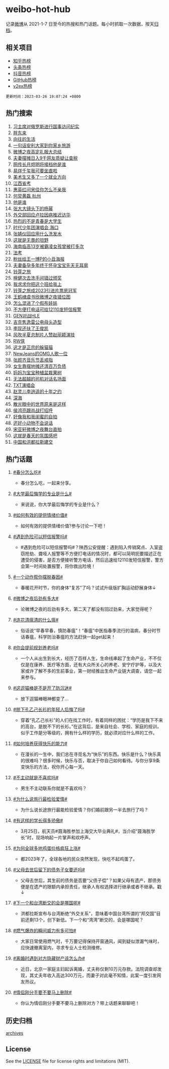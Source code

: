 # weibo-hot-hub

记录[微博](https://www.weibo.com)从 2021-1-7 日至今的热搜和热门话题。每小时抓取一次数据，按天[归档](archives)。

## 相关项目

- [知乎热榜](https://github.com/lonnyzhang423/zhihu-hot-hub)
- [头条热榜](https://github.com/lonnyzhang423/toutiao-hot-hub)
- [抖音热榜](https://github.com/lonnyzhang423/douyin-hot-hub)
- [GitHub热榜](https://github.com/lonnyzhang423/github-hot-hub)
- [v2ex热榜](https://github.com/lonnyzhang423/v2ex-hot-hub)


`更新时间：2023-03-26 19:07:24 +0800`

## 热门搜索

1. [习主席对俄罗斯进行国事访问纪实](https://m.weibo.cn/search?containerid=100103type%3D1%26t%3D10%26q%3D%23%E4%B9%A0%E4%B8%BB%E5%B8%AD%E5%AF%B9%E4%BF%84%E7%BD%97%E6%96%AF%E8%BF%9B%E8%A1%8C%E5%9B%BD%E4%BA%8B%E8%AE%BF%E9%97%AE%E7%BA%AA%E5%AE%9E%23&stream_entry_id=51&isnewpage=1&extparam=seat%3D1%26pos%3D0%26cate%3D10103%26c_type%3D51%26stream_entry_id%3D51%26filter_type%3Drealtimehot%26dgr%3D0%26display_time%3D1679828843%26pre_seqid%3D167982884309801979257&luicode=10000011&lfid=106003type%253D25%2526t%253D3%2526disable_hot%253D1%2526filter_type%253Drealtimehot)
1. [胖东来](https://m.weibo.cn/search?containerid=100103type%3D1%26t%3D10%26q%3D%23%E8%83%96%E4%B8%9C%E6%9D%A5%23&stream_entry_id=31&isnewpage=1&extparam=seat%3D1%26flag%3D2%26pos%3D0%26c_type%3D31%26filter_type%3Drealtimehot%26cate%3D5001%26dgr%3D0%26realpos%3D1%26stream_entry_id%3D31%26q%3D%2523%25E8%2583%2596%25E4%25B8%259C%25E6%259D%25A5%2523%26band_rank%3D1%26lcate%3D5001%26display_time%3D1679828843%26pre_seqid%3D167982884309801979257&luicode=10000011&lfid=106003type%253D25%2526t%253D3%2526disable_hot%253D1%2526filter_type%253Drealtimehot)
1. [向往的生活](https://m.weibo.cn/search?containerid=100103type%3D1%26t%3D10%26q%3D%E5%90%91%E5%BE%80%E7%9A%84%E7%94%9F%E6%B4%BB&stream_entry_id=31&isnewpage=1&extparam=seat%3D1%26flag%3D1%26pos%3D1%26c_type%3D31%26filter_type%3Drealtimehot%26cate%3D5001%26dgr%3D0%26realpos%3D2%26stream_entry_id%3D31%26q%3D%25E5%2590%2591%25E5%25BE%2580%25E7%259A%2584%25E7%2594%259F%25E6%25B4%25BB%26band_rank%3D2%26lcate%3D5001%26display_time%3D1679828843%26pre_seqid%3D167982884309801979257&luicode=10000011&lfid=106003type%253D25%2526t%253D3%2526disable_hot%253D1%2526filter_type%253Drealtimehot)
1. [一句话安利大家到你家乡旅游](https://m.weibo.cn/search?containerid=100103type%3D1%26t%3D10%26q%3D%23%E4%B8%80%E5%8F%A5%E8%AF%9D%E5%AE%89%E5%88%A9%E5%A4%A7%E5%AE%B6%E5%88%B0%E4%BD%A0%E5%AE%B6%E4%B9%A1%E6%97%85%E6%B8%B8%23&stream_entry_id=31&isnewpage=1&extparam=seat%3D1%26flag%3D0%26pos%3D2%26c_type%3D31%26filter_type%3Drealtimehot%26cate%3D5001%26dgr%3D0%26realpos%3D3%26stream_entry_id%3D31%26q%3D%2523%25E4%25B8%2580%25E5%258F%25A5%25E8%25AF%259D%25E5%25AE%2589%25E5%2588%25A9%25E5%25A4%25A7%25E5%25AE%25B6%25E5%2588%25B0%25E4%25BD%25A0%25E5%25AE%25B6%25E4%25B9%25A1%25E6%2597%2585%25E6%25B8%25B8%2523%26band_rank%3D3%26lcate%3D5001%26display_time%3D1679828843%26pre_seqid%3D167982884309801979257&luicode=10000011&lfid=106003type%253D25%2526t%253D3%2526disable_hot%253D1%2526filter_type%253Drealtimehot)
1. [微博之夜高定礼服大总结](https://m.weibo.cn/search?containerid=100103type%3D1%26t%3D10%26q%3D%23%E5%BE%AE%E5%8D%9A%E4%B9%8B%E5%A4%9C%E9%AB%98%E5%AE%9A%E7%A4%BC%E6%9C%8D%E5%A4%A7%E6%80%BB%E7%BB%93%23&stream_entry_id=31&isnewpage=1&extparam=seat%3D1%26flag%3D1%26pos%3D3%26c_type%3D31%26filter_type%3Drealtimehot%26cate%3D5001%26dgr%3D0%26realpos%3D4%26stream_entry_id%3D31%26q%3D%2523%25E5%25BE%25AE%25E5%258D%259A%25E4%25B9%258B%25E5%25A4%259C%25E9%25AB%2598%25E5%25AE%259A%25E7%25A4%25BC%25E6%259C%258D%25E5%25A4%25A7%25E6%2580%25BB%25E7%25BB%2593%2523%26band_rank%3D4%26lcate%3D5001%26display_time%3D1679828843%26pre_seqid%3D167982884309801979257&luicode=10000011&lfid=106003type%253D25%2526t%253D3%2526disable_hot%253D1%2526filter_type%253Drealtimehot)
1. [夫妻摆摊日入9千网友质疑让查税](https://m.weibo.cn/search?containerid=100103type%3D1%26t%3D10%26q%3D%23%E5%A4%AB%E5%A6%BB%E6%91%86%E6%91%8A%E6%97%A5%E5%85%A59%E5%8D%83%E7%BD%91%E5%8F%8B%E8%B4%A8%E7%96%91%E8%AE%A9%E6%9F%A5%E7%A8%8E%23&stream_entry_id=31&isnewpage=1&extparam=seat%3D1%26flag%3D1%26pos%3D4%26c_type%3D31%26filter_type%3Drealtimehot%26cate%3D5001%26dgr%3D0%26realpos%3D5%26stream_entry_id%3D31%26q%3D%2523%25E5%25A4%25AB%25E5%25A6%25BB%25E6%2591%2586%25E6%2591%258A%25E6%2597%25A5%25E5%2585%25A59%25E5%258D%2583%25E7%25BD%2591%25E5%258F%258B%25E8%25B4%25A8%25E7%2596%2591%25E8%25AE%25A9%25E6%259F%25A5%25E7%25A8%258E%2523%26band_rank%3D5%26lcate%3D5001%26display_time%3D1679828843%26pre_seqid%3D167982884309801979257&luicode=10000011&lfid=106003type%253D25%2526t%253D3%2526disable_hot%253D1%2526filter_type%253Drealtimehot)
1. [网传长月烬明将接档他是谁](https://m.weibo.cn/search?containerid=100103type%3D1%26t%3D10%26q%3D%23%E7%BD%91%E4%BC%A0%E9%95%BF%E6%9C%88%E7%83%AC%E6%98%8E%E5%B0%86%E6%8E%A5%E6%A1%A3%E4%BB%96%E6%98%AF%E8%B0%81%23&stream_entry_id=31&isnewpage=1&extparam=seat%3D1%26flag%3D1%26pos%3D5%26c_type%3D31%26filter_type%3Drealtimehot%26cate%3D5001%26dgr%3D0%26realpos%3D6%26stream_entry_id%3D31%26q%3D%2523%25E7%25BD%2591%25E4%25BC%25A0%25E9%2595%25BF%25E6%259C%2588%25E7%2583%25AC%25E6%2598%258E%25E5%25B0%2586%25E6%258E%25A5%25E6%25A1%25A3%25E4%25BB%2596%25E6%2598%25AF%25E8%25B0%2581%2523%26band_rank%3D6%26lcate%3D5001%26display_time%3D1679828843%26pre_seqid%3D167982884309801979257&luicode=10000011&lfid=106003type%253D25%2526t%253D3%2526disable_hot%253D1%2526filter_type%253Drealtimehot)
1. [易烊千玺我可要坐直啦](https://m.weibo.cn/search?containerid=100103type%3D1%26t%3D10%26q%3D%23%E6%98%93%E7%83%8A%E5%8D%83%E7%8E%BA%E6%88%91%E5%8F%AF%E8%A6%81%E5%9D%90%E7%9B%B4%E5%95%A6%23&stream_entry_id=31&isnewpage=1&extparam=seat%3D1%26flag%3D16%26pos%3D6%26c_type%3D31%26filter_type%3Drealtimehot%26cate%3D5001%26dgr%3D0%26realpos%3D7%26stream_entry_id%3D31%26q%3D%2523%25E6%2598%2593%25E7%2583%258A%25E5%258D%2583%25E7%258E%25BA%25E6%2588%2591%25E5%258F%25AF%25E8%25A6%2581%25E5%259D%2590%25E7%259B%25B4%25E5%2595%25A6%2523%26band_rank%3D7%26lcate%3D5001%26display_time%3D1679828843%26pre_seqid%3D167982884309801979257&luicode=10000011&lfid=106003type%253D25%2526t%253D3%2526disable_hot%253D1%2526filter_type%253Drealtimehot)
1. [美术生又多了一个就业方向](https://m.weibo.cn/search?containerid=100103type%3D1%26t%3D10%26q%3D%23%E7%BE%8E%E6%9C%AF%E7%94%9F%E5%8F%88%E5%A4%9A%E4%BA%86%E4%B8%80%E4%B8%AA%E5%B0%B1%E4%B8%9A%E6%96%B9%E5%90%91%23&stream_entry_id=31&isnewpage=1&extparam=seat%3D1%26flag%3D1%26pos%3D7%26c_type%3D31%26filter_type%3Drealtimehot%26cate%3D5001%26dgr%3D0%26realpos%3D8%26stream_entry_id%3D31%26q%3D%2523%25E7%25BE%258E%25E6%259C%25AF%25E7%2594%259F%25E5%258F%2588%25E5%25A4%259A%25E4%25BA%2586%25E4%25B8%2580%25E4%25B8%25AA%25E5%25B0%25B1%25E4%25B8%259A%25E6%2596%25B9%25E5%2590%2591%2523%26band_rank%3D8%26lcate%3D5001%26display_time%3D1679828843%26pre_seqid%3D167982884309801979257&luicode=10000011&lfid=106003type%253D25%2526t%253D3%2526disable_hot%253D1%2526filter_type%253Drealtimehot)
1. [江西省考](https://m.weibo.cn/search?containerid=100103type%3D1%26t%3D10%26q%3D%E6%B1%9F%E8%A5%BF%E7%9C%81%E8%80%83&stream_entry_id=31&isnewpage=1&extparam=seat%3D1%26flag%3D1%26pos%3D8%26c_type%3D31%26filter_type%3Drealtimehot%26cate%3D5001%26dgr%3D0%26realpos%3D9%26stream_entry_id%3D31%26q%3D%25E6%25B1%259F%25E8%25A5%25BF%25E7%259C%2581%25E8%2580%2583%26band_rank%3D9%26lcate%3D5001%26display_time%3D1679828843%26pre_seqid%3D167982884309801979257&luicode=10000011&lfid=106003type%253D25%2526t%253D3%2526disable_hot%253D1%2526filter_type%253Drealtimehot)
1. [惠英红问宋佳你怎么不亲我](https://m.weibo.cn/search?containerid=100103type%3D1%26t%3D10%26q%3D%23%E6%83%A0%E8%8B%B1%E7%BA%A2%E9%97%AE%E5%AE%8B%E4%BD%B3%E4%BD%A0%E6%80%8E%E4%B9%88%E4%B8%8D%E4%BA%B2%E6%88%91%23&stream_entry_id=31&isnewpage=1&extparam=seat%3D1%26flag%3D0%26pos%3D9%26c_type%3D31%26filter_type%3Drealtimehot%26cate%3D5001%26dgr%3D0%26realpos%3D10%26stream_entry_id%3D31%26q%3D%2523%25E6%2583%25A0%25E8%258B%25B1%25E7%25BA%25A2%25E9%2597%25AE%25E5%25AE%258B%25E4%25BD%25B3%25E4%25BD%25A0%25E6%2580%258E%25E4%25B9%2588%25E4%25B8%258D%25E4%25BA%25B2%25E6%2588%2591%2523%26band_rank%3D10%26lcate%3D5001%26display_time%3D1679828843%26pre_seqid%3D167982884309801979257&luicode=10000011&lfid=106003type%253D25%2526t%253D3%2526disable_hot%253D1%2526filter_type%253Drealtimehot)
1. [何炅黄磊 杭州](https://m.weibo.cn/search?containerid=100103type%3D1%26t%3D10%26q%3D%E4%BD%95%E7%82%85%E9%BB%84%E7%A3%8A+%E6%9D%AD%E5%B7%9E&stream_entry_id=31&isnewpage=1&extparam=seat%3D1%26flag%3D1%26pos%3D10%26c_type%3D31%26filter_type%3Drealtimehot%26cate%3D5001%26dgr%3D0%26realpos%3D11%26stream_entry_id%3D31%26q%3D%25E4%25BD%2595%25E7%2582%2585%25E9%25BB%2584%25E7%25A3%258A%2520%25E6%259D%25AD%25E5%25B7%259E%26band_rank%3D11%26lcate%3D5001%26display_time%3D1679828843%26pre_seqid%3D167982884309801979257&luicode=10000011&lfid=106003type%253D25%2526t%253D3%2526disable_hot%253D1%2526filter_type%253Drealtimehot)
1. [他是谁](https://m.weibo.cn/search?containerid=100103type%3D1%26t%3D10%26q%3D%E4%BB%96%E6%98%AF%E8%B0%81&stream_entry_id=31&isnewpage=1&extparam=seat%3D1%26flag%3D1%26pos%3D11%26c_type%3D31%26filter_type%3Drealtimehot%26cate%3D5001%26dgr%3D0%26realpos%3D12%26stream_entry_id%3D31%26q%3D%25E4%25BB%2596%25E6%2598%25AF%25E8%25B0%2581%26band_rank%3D12%26lcate%3D5001%26display_time%3D1679828843%26pre_seqid%3D167982884309801979257&luicode=10000011&lfid=106003type%253D25%2526t%253D3%2526disable_hot%253D1%2526filter_type%253Drealtimehot)
1. [张大大镜头下的杨幂](https://m.weibo.cn/search?containerid=100103type%3D1%26t%3D10%26q%3D%23%E5%BC%A0%E5%A4%A7%E5%A4%A7%E9%95%9C%E5%A4%B4%E4%B8%8B%E7%9A%84%E6%9D%A8%E5%B9%82%23&stream_entry_id=31&isnewpage=1&extparam=seat%3D1%26flag%3D2%26pos%3D12%26c_type%3D31%26filter_type%3Drealtimehot%26cate%3D5001%26dgr%3D0%26realpos%3D13%26stream_entry_id%3D31%26q%3D%2523%25E5%25BC%25A0%25E5%25A4%25A7%25E5%25A4%25A7%25E9%2595%259C%25E5%25A4%25B4%25E4%25B8%258B%25E7%259A%2584%25E6%259D%25A8%25E5%25B9%2582%2523%26band_rank%3D13%26lcate%3D5001%26display_time%3D1679828843%26pre_seqid%3D167982884309801979257&luicode=10000011&lfid=106003type%253D25%2526t%253D3%2526disable_hot%253D1%2526filter_type%253Drealtimehot)
1. [外交部回应卢拉因病推迟访华](https://m.weibo.cn/search?containerid=100103type%3D1%26t%3D10%26q%3D%23%E5%A4%96%E4%BA%A4%E9%83%A8%E5%9B%9E%E5%BA%94%E5%8D%A2%E6%8B%89%E5%9B%A0%E7%97%85%E6%8E%A8%E8%BF%9F%E8%AE%BF%E5%8D%8E%23&stream_entry_id=31&isnewpage=1&extparam=seat%3D1%26flag%3D1%26pos%3D13%26c_type%3D31%26filter_type%3Drealtimehot%26cate%3D5001%26dgr%3D0%26realpos%3D14%26stream_entry_id%3D31%26q%3D%2523%25E5%25A4%2596%25E4%25BA%25A4%25E9%2583%25A8%25E5%259B%259E%25E5%25BA%2594%25E5%258D%25A2%25E6%258B%2589%25E5%259B%25A0%25E7%2597%2585%25E6%258E%25A8%25E8%25BF%259F%25E8%25AE%25BF%25E5%258D%258E%2523%26band_rank%3D14%26lcate%3D5001%26display_time%3D1679828843%26pre_seqid%3D167982884309801979257&luicode=10000011&lfid=106003type%253D25%2526t%253D3%2526disable_hot%253D1%2526filter_type%253Drealtimehot)
1. [热烈的不是青春是大学生](https://m.weibo.cn/search?containerid=100103type%3D1%26t%3D10%26q%3D%23%E7%83%AD%E7%83%88%E7%9A%84%E4%B8%8D%E6%98%AF%E9%9D%92%E6%98%A5%E6%98%AF%E5%A4%A7%E5%AD%A6%E7%94%9F%23&stream_entry_id=31&isnewpage=1&extparam=seat%3D1%26flag%3D0%26pos%3D14%26c_type%3D31%26filter_type%3Drealtimehot%26cate%3D5001%26dgr%3D0%26realpos%3D15%26stream_entry_id%3D31%26q%3D%2523%25E7%2583%25AD%25E7%2583%2588%25E7%259A%2584%25E4%25B8%258D%25E6%2598%25AF%25E9%259D%2592%25E6%2598%25A5%25E6%2598%25AF%25E5%25A4%25A7%25E5%25AD%25A6%25E7%2594%259F%2523%26band_rank%3D15%26lcate%3D5001%26display_time%3D1679828843%26pre_seqid%3D167982884309801979257&luicode=10000011&lfid=106003type%253D25%2526t%253D3%2526disable_hot%253D1%2526filter_type%253Drealtimehot)
1. [时代少年团演唱会 海口](https://m.weibo.cn/search?containerid=100103type%3D1%26t%3D10%26q%3D%E6%97%B6%E4%BB%A3%E5%B0%91%E5%B9%B4%E5%9B%A2%E6%BC%94%E5%94%B1%E4%BC%9A+%E6%B5%B7%E5%8F%A3&stream_entry_id=31&isnewpage=1&extparam=seat%3D1%26flag%3D1%26pos%3D15%26c_type%3D31%26filter_type%3Drealtimehot%26cate%3D5001%26dgr%3D0%26realpos%3D16%26stream_entry_id%3D31%26q%3D%25E6%2597%25B6%25E4%25BB%25A3%25E5%25B0%2591%25E5%25B9%25B4%25E5%259B%25A2%25E6%25BC%2594%25E5%2594%25B1%25E4%25BC%259A%2520%25E6%25B5%25B7%25E5%258F%25A3%26band_rank%3D16%26lcate%3D5001%26display_time%3D1679828843%26pre_seqid%3D167982884309801979257&luicode=10000011&lfid=106003type%253D25%2526t%253D3%2526disable_hot%253D1%2526filter_type%253Drealtimehot)
1. [张婧仪回应用什么洗发水](https://m.weibo.cn/search?containerid=100103type%3D1%26t%3D10%26q%3D%23%E5%BC%A0%E5%A9%A7%E4%BB%AA%E5%9B%9E%E5%BA%94%E7%94%A8%E4%BB%80%E4%B9%88%E6%B4%97%E5%8F%91%E6%B0%B4%23&stream_entry_id=31&isnewpage=1&extparam=seat%3D1%26flag%3D1%26pos%3D16%26c_type%3D31%26filter_type%3Drealtimehot%26cate%3D5001%26dgr%3D0%26realpos%3D17%26stream_entry_id%3D31%26q%3D%2523%25E5%25BC%25A0%25E5%25A9%25A7%25E4%25BB%25AA%25E5%259B%259E%25E5%25BA%2594%25E7%2594%25A8%25E4%25BB%2580%25E4%25B9%2588%25E6%25B4%2597%25E5%258F%2591%25E6%25B0%25B4%2523%26band_rank%3D17%26lcate%3D5001%26display_time%3D1679828843%26pre_seqid%3D167982884309801979257&luicode=10000011&lfid=106003type%253D25%2526t%253D3%2526disable_hot%253D1%2526filter_type%253Drealtimehot)
1. [这就是无畏的坦野](https://m.weibo.cn/search?containerid=100103type%3D1%26t%3D10%26q%3D%23%E8%BF%99%E5%B0%B1%E6%98%AF%E6%97%A0%E7%95%8F%E7%9A%84%E5%9D%A6%E9%87%8E%23&stream_entry_id=31&isnewpage=1&extparam=seat%3D1%26flag%3D1%26pos%3D17%26c_type%3D31%26filter_type%3Drealtimehot%26cate%3D5001%26dgr%3D0%26realpos%3D18%26stream_entry_id%3D31%26q%3D%2523%25E8%25BF%2599%25E5%25B0%25B1%25E6%2598%25AF%25E6%2597%25A0%25E7%2595%258F%25E7%259A%2584%25E5%259D%25A6%25E9%2587%258E%2523%26band_rank%3D18%26lcate%3D5001%26display_time%3D1679828843%26pre_seqid%3D167982884309801979257&luicode=10000011&lfid=106003type%253D25%2526t%253D3%2526disable_hot%253D1%2526filter_type%253Drealtimehot)
1. [海南临高13岁被霸凌女孩曾被打多次](https://m.weibo.cn/search?containerid=100103type%3D1%26t%3D10%26q%3D%23%E6%B5%B7%E5%8D%97%E4%B8%B4%E9%AB%9813%E5%B2%81%E8%A2%AB%E9%9C%B8%E5%87%8C%E5%A5%B3%E5%AD%A9%E6%9B%BE%E8%A2%AB%E6%89%93%E5%A4%9A%E6%AC%A1%23&stream_entry_id=31&isnewpage=1&extparam=seat%3D1%26flag%3D0%26pos%3D18%26c_type%3D31%26filter_type%3Drealtimehot%26cate%3D5001%26dgr%3D0%26realpos%3D19%26stream_entry_id%3D31%26q%3D%2523%25E6%25B5%25B7%25E5%258D%2597%25E4%25B8%25B4%25E9%25AB%259813%25E5%25B2%2581%25E8%25A2%25AB%25E9%259C%25B8%25E5%2587%258C%25E5%25A5%25B3%25E5%25AD%25A9%25E6%259B%25BE%25E8%25A2%25AB%25E6%2589%2593%25E5%25A4%259A%25E6%25AC%25A1%2523%26band_rank%3D19%26lcate%3D5001%26display_time%3D1679828843%26pre_seqid%3D167982884309801979257&luicode=10000011&lfid=106003type%253D25%2526t%253D3%2526disable_hot%253D1%2526filter_type%253Drealtimehot)
1. [法考](https://m.weibo.cn/search?containerid=100103type%3D1%26t%3D10%26q%3D%23%E6%B3%95%E8%80%83%23&stream_entry_id=31&isnewpage=1&extparam=seat%3D1%26flag%3D0%26pos%3D19%26c_type%3D31%26filter_type%3Drealtimehot%26cate%3D5001%26dgr%3D0%26realpos%3D20%26stream_entry_id%3D31%26q%3D%2523%25E6%25B3%2595%25E8%2580%2583%2523%26band_rank%3D20%26lcate%3D5001%26display_time%3D1679828843%26pre_seqid%3D167982884309801979257&luicode=10000011&lfid=106003type%253D25%2526t%253D3%2526disable_hot%253D1%2526filter_type%253Drealtimehot)
1. [粉丝给王一博P的小丑海报](https://m.weibo.cn/search?containerid=100103type%3D1%26t%3D10%26q%3D%23%E7%B2%89%E4%B8%9D%E7%BB%99%E7%8E%8B%E4%B8%80%E5%8D%9AP%E7%9A%84%E5%B0%8F%E4%B8%91%E6%B5%B7%E6%8A%A5%23&stream_entry_id=31&isnewpage=1&extparam=seat%3D1%26flag%3D1%26pos%3D20%26c_type%3D31%26filter_type%3Drealtimehot%26cate%3D5001%26dgr%3D0%26realpos%3D21%26stream_entry_id%3D31%26q%3D%2523%25E7%25B2%2589%25E4%25B8%259D%25E7%25BB%2599%25E7%258E%258B%25E4%25B8%2580%25E5%258D%259AP%25E7%259A%2584%25E5%25B0%258F%25E4%25B8%2591%25E6%25B5%25B7%25E6%258A%25A5%2523%26band_rank%3D21%26lcate%3D5001%26display_time%3D1679828843%26pre_seqid%3D167982884309801979257&luicode=10000011&lfid=106003type%253D25%2526t%253D3%2526disable_hot%253D1%2526filter_type%253Drealtimehot)
1. [夫妻备孕多年终于怀孕宝宝先天无耳廓](https://m.weibo.cn/search?containerid=100103type%3D1%26t%3D10%26q%3D%23%E5%A4%AB%E5%A6%BB%E5%A4%87%E5%AD%95%E5%A4%9A%E5%B9%B4%E7%BB%88%E4%BA%8E%E6%80%80%E5%AD%95%E5%AE%9D%E5%AE%9D%E5%85%88%E5%A4%A9%E6%97%A0%E8%80%B3%E5%BB%93%23&stream_entry_id=31&isnewpage=1&extparam=seat%3D1%26flag%3D1%26pos%3D21%26c_type%3D31%26filter_type%3Drealtimehot%26cate%3D5001%26dgr%3D0%26realpos%3D22%26stream_entry_id%3D31%26q%3D%2523%25E5%25A4%25AB%25E5%25A6%25BB%25E5%25A4%2587%25E5%25AD%2595%25E5%25A4%259A%25E5%25B9%25B4%25E7%25BB%2588%25E4%25BA%258E%25E6%2580%2580%25E5%25AD%2595%25E5%25AE%259D%25E5%25AE%259D%25E5%2585%2588%25E5%25A4%25A9%25E6%2597%25A0%25E8%2580%25B3%25E5%25BB%2593%2523%26band_rank%3D22%26lcate%3D5001%26display_time%3D1679828843%26pre_seqid%3D167982884309801979257&luicode=10000011&lfid=106003type%253D25%2526t%253D3%2526disable_hot%253D1%2526filter_type%253Drealtimehot)
1. [铃芽之旅](https://m.weibo.cn/search?containerid=100103type%3D1%26t%3D10%26q%3D%23%E9%93%83%E8%8A%BD%E4%B9%8B%E6%97%85%23&stream_entry_id=31&isnewpage=1&extparam=seat%3D1%26flag%3D0%26pos%3D22%26c_type%3D31%26filter_type%3Drealtimehot%26cate%3D5001%26dgr%3D0%26realpos%3D23%26stream_entry_id%3D31%26q%3D%2523%25E9%2593%2583%25E8%258A%25BD%25E4%25B9%258B%25E6%2597%2585%2523%26band_rank%3D23%26lcate%3D5001%26display_time%3D1679828843%26pre_seqid%3D167982884309801979257&luicode=10000011&lfid=106003type%253D25%2526t%253D3%2526disable_hot%253D1%2526filter_type%253Drealtimehot)
1. [檀健次去洗手间错过颁奖](https://m.weibo.cn/search?containerid=100103type%3D1%26t%3D10%26q%3D%23%E6%AA%80%E5%81%A5%E6%AC%A1%E5%8E%BB%E6%B4%97%E6%89%8B%E9%97%B4%E9%94%99%E8%BF%87%E9%A2%81%E5%A5%96%23&stream_entry_id=31&isnewpage=1&extparam=seat%3D1%26flag%3D0%26pos%3D23%26c_type%3D31%26filter_type%3Drealtimehot%26cate%3D5001%26dgr%3D0%26realpos%3D24%26stream_entry_id%3D31%26q%3D%2523%25E6%25AA%2580%25E5%2581%25A5%25E6%25AC%25A1%25E5%258E%25BB%25E6%25B4%2597%25E6%2589%258B%25E9%2597%25B4%25E9%2594%2599%25E8%25BF%2587%25E9%25A2%2581%25E5%25A5%2596%2523%26band_rank%3D24%26lcate%3D5001%26display_time%3D1679828843%26pre_seqid%3D167982884309801979257&luicode=10000011&lfid=106003type%253D25%2526t%253D3%2526disable_hot%253D1%2526filter_type%253Drealtimehot)
1. [我求求你把这个班给我上](https://m.weibo.cn/search?containerid=100103type%3D1%26t%3D10%26q%3D%23%E6%88%91%E6%B1%82%E6%B1%82%E4%BD%A0%E6%8A%8A%E8%BF%99%E4%B8%AA%E7%8F%AD%E7%BB%99%E6%88%91%E4%B8%8A%23&stream_entry_id=31&isnewpage=1&extparam=seat%3D1%26flag%3D0%26pos%3D24%26c_type%3D31%26filter_type%3Drealtimehot%26cate%3D5001%26dgr%3D0%26realpos%3D25%26stream_entry_id%3D31%26q%3D%2523%25E6%2588%2591%25E6%25B1%2582%25E6%25B1%2582%25E4%25BD%25A0%25E6%258A%258A%25E8%25BF%2599%25E4%25B8%25AA%25E7%258F%25AD%25E7%25BB%2599%25E6%2588%2591%25E4%25B8%258A%2523%26band_rank%3D25%26lcate%3D5001%26display_time%3D1679828843%26pre_seqid%3D167982884309801979257&luicode=10000011&lfid=106003type%253D25%2526t%253D3%2526disable_hot%253D1%2526filter_type%253Drealtimehot)
1. [铃芽之旅成2023引进片票房冠军](https://m.weibo.cn/search?containerid=100103type%3D1%26t%3D10%26q%3D%23%E9%93%83%E8%8A%BD%E4%B9%8B%E6%97%85%E6%88%902023%E5%BC%95%E8%BF%9B%E7%89%87%E7%A5%A8%E6%88%BF%E5%86%A0%E5%86%9B%23&stream_entry_id=31&isnewpage=1&extparam=seat%3D1%26flag%3D1%26pos%3D25%26c_type%3D31%26filter_type%3Drealtimehot%26cate%3D5001%26dgr%3D0%26realpos%3D26%26stream_entry_id%3D31%26q%3D%2523%25E9%2593%2583%25E8%258A%25BD%25E4%25B9%258B%25E6%2597%2585%25E6%2588%25902023%25E5%25BC%2595%25E8%25BF%259B%25E7%2589%2587%25E7%25A5%25A8%25E6%2588%25BF%25E5%2586%25A0%25E5%2586%259B%2523%26band_rank%3D26%26lcate%3D5001%26display_time%3D1679828843%26pre_seqid%3D167982884309801979257&luicode=10000011&lfid=106003type%253D25%2526t%253D3%2526disable_hot%253D1%2526filter_type%253Drealtimehot)
1. [王鹤棣虞书欣微博之夜错位图](https://m.weibo.cn/search?containerid=100103type%3D1%26t%3D10%26q%3D%23%E7%8E%8B%E9%B9%A4%E6%A3%A3%E8%99%9E%E4%B9%A6%E6%AC%A3%E5%BE%AE%E5%8D%9A%E4%B9%8B%E5%A4%9C%E9%94%99%E4%BD%8D%E5%9B%BE%23&stream_entry_id=31&isnewpage=1&extparam=seat%3D1%26flag%3D0%26pos%3D26%26c_type%3D31%26filter_type%3Drealtimehot%26cate%3D5001%26dgr%3D0%26realpos%3D27%26stream_entry_id%3D31%26q%3D%2523%25E7%258E%258B%25E9%25B9%25A4%25E6%25A3%25A3%25E8%2599%259E%25E4%25B9%25A6%25E6%25AC%25A3%25E5%25BE%25AE%25E5%258D%259A%25E4%25B9%258B%25E5%25A4%259C%25E9%2594%2599%25E4%25BD%258D%25E5%259B%25BE%2523%26band_rank%3D27%26lcate%3D5001%26display_time%3D1679828843%26pre_seqid%3D167982884309801979257&luicode=10000011&lfid=106003type%253D25%2526t%253D3%2526disable_hot%253D1%2526filter_type%253Drealtimehot)
1. [怎么混进了个假布娃娃](https://m.weibo.cn/search?containerid=100103type%3D1%26t%3D10%26q%3D%23%E6%80%8E%E4%B9%88%E6%B7%B7%E8%BF%9B%E4%BA%86%E4%B8%AA%E5%81%87%E5%B8%83%E5%A8%83%E5%A8%83%23&stream_entry_id=31&isnewpage=1&extparam=seat%3D1%26flag%3D1%26pos%3D27%26c_type%3D31%26filter_type%3Drealtimehot%26cate%3D5001%26dgr%3D0%26realpos%3D28%26stream_entry_id%3D31%26q%3D%2523%25E6%2580%258E%25E4%25B9%2588%25E6%25B7%25B7%25E8%25BF%259B%25E4%25BA%2586%25E4%25B8%25AA%25E5%2581%2587%25E5%25B8%2583%25E5%25A8%2583%25E5%25A8%2583%2523%26band_rank%3D28%26lcate%3D5001%26display_time%3D1679828843%26pre_seqid%3D167982884309801979257&luicode=10000011&lfid=106003type%253D25%2526t%253D3%2526disable_hot%253D1%2526filter_type%253Drealtimehot)
1. [不方便打电话可给12110发短信报警](https://m.weibo.cn/search?containerid=100103type%3D1%26t%3D10%26q%3D%23%E4%B8%8D%E6%96%B9%E4%BE%BF%E6%89%93%E7%94%B5%E8%AF%9D%E5%8F%AF%E7%BB%9912110%E5%8F%91%E7%9F%AD%E4%BF%A1%E6%8A%A5%E8%AD%A6%23&stream_entry_id=31&isnewpage=1&extparam=seat%3D1%26flag%3D0%26pos%3D28%26c_type%3D31%26filter_type%3Drealtimehot%26cate%3D5001%26dgr%3D0%26realpos%3D29%26stream_entry_id%3D31%26q%3D%2523%25E4%25B8%258D%25E6%2596%25B9%25E4%25BE%25BF%25E6%2589%2593%25E7%2594%25B5%25E8%25AF%259D%25E5%258F%25AF%25E7%25BB%259912110%25E5%258F%2591%25E7%259F%25AD%25E4%25BF%25A1%25E6%258A%25A5%25E8%25AD%25A6%2523%26band_rank%3D29%26lcate%3D5001%26display_time%3D1679828843%26pre_seqid%3D167982884309801979257&luicode=10000011&lfid=106003type%253D25%2526t%253D3%2526disable_hot%253D1%2526filter_type%253Drealtimehot)
1. [GEN对战HLE](https://m.weibo.cn/search?containerid=100103type%3D1%26t%3D10%26q%3D%23GEN%E5%AF%B9%E6%88%98HLE%23&stream_entry_id=31&isnewpage=1&extparam=seat%3D1%26flag%3D1%26pos%3D29%26c_type%3D31%26filter_type%3Drealtimehot%26cate%3D5001%26dgr%3D0%26realpos%3D30%26stream_entry_id%3D31%26q%3D%2523GEN%25E5%25AF%25B9%25E6%2588%2598HLE%2523%26band_rank%3D30%26lcate%3D5001%26display_time%3D1679828843%26pre_seqid%3D167982884309801979257&luicode=10000011&lfid=106003type%253D25%2526t%253D3%2526disable_hot%253D1%2526filter_type%253Drealtimehot)
1. [吉克隽逸雷公电母头造型](https://m.weibo.cn/search?containerid=100103type%3D1%26t%3D10%26q%3D%23%E5%90%89%E5%85%8B%E9%9A%BD%E9%80%B8%E9%9B%B7%E5%85%AC%E7%94%B5%E6%AF%8D%E5%A4%B4%E9%80%A0%E5%9E%8B%23&stream_entry_id=31&isnewpage=1&extparam=seat%3D1%26flag%3D1%26pos%3D30%26c_type%3D31%26filter_type%3Drealtimehot%26cate%3D5001%26dgr%3D0%26realpos%3D31%26stream_entry_id%3D31%26q%3D%2523%25E5%2590%2589%25E5%2585%258B%25E9%259A%25BD%25E9%2580%25B8%25E9%259B%25B7%25E5%2585%25AC%25E7%2594%25B5%25E6%25AF%258D%25E5%25A4%25B4%25E9%2580%25A0%25E5%259E%258B%2523%26band_rank%3D31%26lcate%3D5001%26display_time%3D1679828843%26pre_seqid%3D167982884309801979257&luicode=10000011&lfid=106003type%253D25%2526t%253D3%2526disable_hot%253D1%2526filter_type%253Drealtimehot)
1. [李现还扶了王俊凯](https://m.weibo.cn/search?containerid=100103type%3D1%26t%3D10%26q%3D%23%E6%9D%8E%E7%8E%B0%E8%BF%98%E6%89%B6%E4%BA%86%E7%8E%8B%E4%BF%8A%E5%87%AF%23&stream_entry_id=31&isnewpage=1&extparam=seat%3D1%26flag%3D0%26pos%3D31%26c_type%3D31%26filter_type%3Drealtimehot%26cate%3D5001%26dgr%3D0%26realpos%3D32%26stream_entry_id%3D31%26q%3D%2523%25E6%259D%258E%25E7%258E%25B0%25E8%25BF%2598%25E6%2589%25B6%25E4%25BA%2586%25E7%258E%258B%25E4%25BF%258A%25E5%2587%25AF%2523%26band_rank%3D32%26lcate%3D5001%26display_time%3D1679828843%26pre_seqid%3D167982884309801979257&luicode=10000011&lfid=106003type%253D25%2526t%253D3%2526disable_hot%253D1%2526filter_type%253Drealtimehot)
1. [风吹半夏总制片人赞赵丽颖演技](https://m.weibo.cn/search?containerid=100103type%3D1%26t%3D10%26q%3D%23%E9%A3%8E%E5%90%B9%E5%8D%8A%E5%A4%8F%E6%80%BB%E5%88%B6%E7%89%87%E4%BA%BA%E8%B5%9E%E8%B5%B5%E4%B8%BD%E9%A2%96%E6%BC%94%E6%8A%80%23&stream_entry_id=31&isnewpage=1&extparam=seat%3D1%26flag%3D1%26pos%3D32%26c_type%3D31%26filter_type%3Drealtimehot%26cate%3D5001%26dgr%3D0%26realpos%3D33%26stream_entry_id%3D31%26q%3D%2523%25E9%25A3%258E%25E5%2590%25B9%25E5%258D%258A%25E5%25A4%258F%25E6%2580%25BB%25E5%2588%25B6%25E7%2589%2587%25E4%25BA%25BA%25E8%25B5%259E%25E8%25B5%25B5%25E4%25B8%25BD%25E9%25A2%2596%25E6%25BC%2594%25E6%258A%2580%2523%26band_rank%3D33%26lcate%3D5001%26display_time%3D1679828843%26pre_seqid%3D167982884309801979257&luicode=10000011&lfid=106003type%253D25%2526t%253D3%2526disable_hot%253D1%2526filter_type%253Drealtimehot)
1. [RW侠](https://m.weibo.cn/search?containerid=100103type%3D1%26t%3D10%26q%3DRW%E4%BE%A0&stream_entry_id=31&isnewpage=1&extparam=seat%3D1%26flag%3D1%26pos%3D33%26c_type%3D31%26filter_type%3Drealtimehot%26cate%3D5001%26dgr%3D0%26realpos%3D34%26stream_entry_id%3D31%26q%3DRW%25E4%25BE%25A0%26band_rank%3D34%26lcate%3D5001%26display_time%3D1679828843%26pre_seqid%3D167982884309801979257&luicode=10000011&lfid=106003type%253D25%2526t%253D3%2526disable_hot%253D1%2526filter_type%253Drealtimehot)
1. [这才是正宗的躲猫猫](https://m.weibo.cn/search?containerid=100103type%3D1%26t%3D10%26q%3D%23%E8%BF%99%E6%89%8D%E6%98%AF%E6%AD%A3%E5%AE%97%E7%9A%84%E8%BA%B2%E7%8C%AB%E7%8C%AB%23&stream_entry_id=31&isnewpage=1&extparam=seat%3D1%26flag%3D0%26pos%3D34%26c_type%3D31%26filter_type%3Drealtimehot%26cate%3D5001%26dgr%3D0%26realpos%3D35%26stream_entry_id%3D31%26q%3D%2523%25E8%25BF%2599%25E6%2589%258D%25E6%2598%25AF%25E6%25AD%25A3%25E5%25AE%2597%25E7%259A%2584%25E8%25BA%25B2%25E7%258C%25AB%25E7%258C%25AB%2523%26band_rank%3D35%26lcate%3D5001%26display_time%3D1679828843%26pre_seqid%3D167982884309801979257&luicode=10000011&lfid=106003type%253D25%2526t%253D3%2526disable_hot%253D1%2526filter_type%253Drealtimehot)
1. [NewJeans的OMG人歌一位](https://m.weibo.cn/search?containerid=100103type%3D1%26t%3D10%26q%3D%23NewJeans%E7%9A%84OMG%E4%BA%BA%E6%AD%8C%E4%B8%80%E4%BD%8D%23&stream_entry_id=31&isnewpage=1&extparam=seat%3D1%26flag%3D1%26pos%3D35%26c_type%3D31%26filter_type%3Drealtimehot%26cate%3D5001%26dgr%3D0%26realpos%3D36%26stream_entry_id%3D31%26q%3D%2523NewJeans%25E7%259A%2584OMG%25E4%25BA%25BA%25E6%25AD%258C%25E4%25B8%2580%25E4%25BD%258D%2523%26band_rank%3D36%26lcate%3D5001%26display_time%3D1679828843%26pre_seqid%3D167982884309801979257&luicode=10000011&lfid=106003type%253D25%2526t%253D3%2526disable_hot%253D1%2526filter_type%253Drealtimehot)
1. [张颜齐音乐节丢戒指](https://m.weibo.cn/search?containerid=100103type%3D1%26t%3D10%26q%3D%23%E5%BC%A0%E9%A2%9C%E9%BD%90%E9%9F%B3%E4%B9%90%E8%8A%82%E4%B8%A2%E6%88%92%E6%8C%87%23&stream_entry_id=31&isnewpage=1&extparam=seat%3D1%26flag%3D1%26pos%3D36%26c_type%3D31%26filter_type%3Drealtimehot%26cate%3D5001%26dgr%3D0%26realpos%3D37%26stream_entry_id%3D31%26q%3D%2523%25E5%25BC%25A0%25E9%25A2%259C%25E9%25BD%2590%25E9%259F%25B3%25E4%25B9%2590%25E8%258A%2582%25E4%25B8%25A2%25E6%2588%2592%25E6%258C%2587%2523%26band_rank%3D37%26lcate%3D5001%26display_time%3D1679828843%26pre_seqid%3D167982884309801979257&luicode=10000011&lfid=106003type%253D25%2526t%253D3%2526disable_hot%253D1%2526filter_type%253Drealtimehot)
1. [女生靠摆地摊还清百万负债](https://m.weibo.cn/search?containerid=100103type%3D1%26t%3D10%26q%3D%23%E5%A5%B3%E7%94%9F%E9%9D%A0%E6%91%86%E5%9C%B0%E6%91%8A%E8%BF%98%E6%B8%85%E7%99%BE%E4%B8%87%E8%B4%9F%E5%80%BA%23&stream_entry_id=31&isnewpage=1&extparam=seat%3D1%26flag%3D0%26pos%3D37%26c_type%3D31%26filter_type%3Drealtimehot%26cate%3D5001%26dgr%3D0%26realpos%3D38%26stream_entry_id%3D31%26q%3D%2523%25E5%25A5%25B3%25E7%2594%259F%25E9%259D%25A0%25E6%2591%2586%25E5%259C%25B0%25E6%2591%258A%25E8%25BF%2598%25E6%25B8%2585%25E7%2599%25BE%25E4%25B8%2587%25E8%25B4%259F%25E5%2580%25BA%2523%26band_rank%3D38%26lcate%3D5001%26display_time%3D1679828843%26pre_seqid%3D167982884309801979257&luicode=10000011&lfid=106003type%253D25%2526t%253D3%2526disable_hot%253D1%2526filter_type%253Drealtimehot)
1. [妈妈为宝宝种植盆栽果树](https://m.weibo.cn/search?containerid=100103type%3D1%26t%3D10%26q%3D%23%E5%A6%88%E5%A6%88%E4%B8%BA%E5%AE%9D%E5%AE%9D%E7%A7%8D%E6%A4%8D%E7%9B%86%E6%A0%BD%E6%9E%9C%E6%A0%91%23&stream_entry_id=31&isnewpage=1&extparam=seat%3D1%26flag%3D0%26pos%3D38%26c_type%3D31%26filter_type%3Drealtimehot%26cate%3D5001%26dgr%3D0%26realpos%3D39%26stream_entry_id%3D31%26q%3D%2523%25E5%25A6%2588%25E5%25A6%2588%25E4%25B8%25BA%25E5%25AE%259D%25E5%25AE%259D%25E7%25A7%258D%25E6%25A4%258D%25E7%259B%2586%25E6%25A0%25BD%25E6%259E%259C%25E6%25A0%2591%2523%26band_rank%3D39%26lcate%3D5001%26display_time%3D1679828843%26pre_seqid%3D167982884309801979257&luicode=10000011&lfid=106003type%253D25%2526t%253D3%2526disable_hot%253D1%2526filter_type%253Drealtimehot)
1. [无法超越的司机对话名场面](https://m.weibo.cn/search?containerid=100103type%3D1%26t%3D10%26q%3D%23%E6%97%A0%E6%B3%95%E8%B6%85%E8%B6%8A%E7%9A%84%E5%8F%B8%E6%9C%BA%E5%AF%B9%E8%AF%9D%E5%90%8D%E5%9C%BA%E9%9D%A2%23&stream_entry_id=31&isnewpage=1&extparam=seat%3D1%26flag%3D1%26pos%3D39%26c_type%3D31%26filter_type%3Drealtimehot%26cate%3D5001%26dgr%3D0%26realpos%3D40%26stream_entry_id%3D31%26q%3D%2523%25E6%2597%25A0%25E6%25B3%2595%25E8%25B6%2585%25E8%25B6%258A%25E7%259A%2584%25E5%258F%25B8%25E6%259C%25BA%25E5%25AF%25B9%25E8%25AF%259D%25E5%2590%258D%25E5%259C%25BA%25E9%259D%25A2%2523%26band_rank%3D40%26lcate%3D5001%26display_time%3D1679828843%26pre_seqid%3D167982884309801979257&luicode=10000011&lfid=106003type%253D25%2526t%253D3%2526disable_hot%253D1%2526filter_type%253Drealtimehot)
1. [TXT演唱会](https://m.weibo.cn/search?containerid=100103type%3D1%26t%3D10%26q%3DTXT%E6%BC%94%E5%94%B1%E4%BC%9A&stream_entry_id=31&isnewpage=1&extparam=seat%3D1%26flag%3D1%26pos%3D40%26c_type%3D31%26filter_type%3Drealtimehot%26cate%3D5001%26dgr%3D0%26realpos%3D41%26stream_entry_id%3D31%26q%3DTXT%25E6%25BC%2594%25E5%2594%25B1%25E4%25BC%259A%26band_rank%3D41%26lcate%3D5001%26display_time%3D1679828843%26pre_seqid%3D167982884309801979257&luicode=10000011&lfid=106003type%253D25%2526t%253D3%2526disable_hot%253D1%2526filter_type%253Drealtimehot)
1. [赵灵儿李逍遥的十年之约](https://m.weibo.cn/search?containerid=100103type%3D1%26t%3D10%26q%3D%E8%B5%B5%E7%81%B5%E5%84%BF%E6%9D%8E%E9%80%8D%E9%81%A5%E7%9A%84%E5%8D%81%E5%B9%B4%E4%B9%8B%E7%BA%A6&stream_entry_id=31&isnewpage=1&extparam=seat%3D1%26flag%3D0%26pos%3D41%26c_type%3D31%26filter_type%3Drealtimehot%26cate%3D5001%26dgr%3D0%26realpos%3D42%26stream_entry_id%3D31%26q%3D%25E8%25B5%25B5%25E7%2581%25B5%25E5%2584%25BF%25E6%259D%258E%25E9%2580%258D%25E9%2581%25A5%25E7%259A%2584%25E5%258D%2581%25E5%25B9%25B4%25E4%25B9%258B%25E7%25BA%25A6%26band_rank%3D42%26lcate%3D5001%26display_time%3D1679828843%26pre_seqid%3D167982884309801979257&luicode=10000011&lfid=106003type%253D25%2526t%253D3%2526disable_hot%253D1%2526filter_type%253Drealtimehot)
1. [深海](https://m.weibo.cn/search?containerid=100103type%3D1%26t%3D10%26q%3D%E6%B7%B1%E6%B5%B7&stream_entry_id=31&isnewpage=1&extparam=seat%3D1%26flag%3D0%26pos%3D42%26c_type%3D31%26filter_type%3Drealtimehot%26cate%3D5001%26dgr%3D0%26realpos%3D43%26stream_entry_id%3D31%26q%3D%25E6%25B7%25B1%25E6%25B5%25B7%26band_rank%3D43%26lcate%3D5001%26display_time%3D1679828843%26pre_seqid%3D167982884309801979257&luicode=10000011&lfid=106003type%253D25%2526t%253D3%2526disable_hot%253D1%2526filter_type%253Drealtimehot)
1. [散光眼中的世界原来是这样](https://m.weibo.cn/search?containerid=100103type%3D1%26t%3D10%26q%3D%23%E6%95%A3%E5%85%89%E7%9C%BC%E4%B8%AD%E7%9A%84%E4%B8%96%E7%95%8C%E5%8E%9F%E6%9D%A5%E6%98%AF%E8%BF%99%E6%A0%B7%23&stream_entry_id=31&isnewpage=1&extparam=seat%3D1%26flag%3D0%26pos%3D43%26c_type%3D31%26filter_type%3Drealtimehot%26cate%3D5001%26dgr%3D0%26realpos%3D44%26stream_entry_id%3D31%26q%3D%2523%25E6%2595%25A3%25E5%2585%2589%25E7%259C%25BC%25E4%25B8%25AD%25E7%259A%2584%25E4%25B8%2596%25E7%2595%258C%25E5%258E%259F%25E6%259D%25A5%25E6%2598%25AF%25E8%25BF%2599%25E6%25A0%25B7%2523%26band_rank%3D44%26lcate%3D5001%26display_time%3D1679828843%26pre_seqid%3D167982884309801979257&luicode=10000011&lfid=106003type%253D25%2526t%253D3%2526disable_hot%253D1%2526filter_type%253Drealtimehot)
1. [侯鸿亮跟肖战打招呼](https://m.weibo.cn/search?containerid=100103type%3D1%26t%3D10%26q%3D%23%E4%BE%AF%E9%B8%BF%E4%BA%AE%E8%B7%9F%E8%82%96%E6%88%98%E6%89%93%E6%8B%9B%E5%91%BC%23&stream_entry_id=31&isnewpage=1&extparam=seat%3D1%26flag%3D0%26pos%3D44%26c_type%3D31%26filter_type%3Drealtimehot%26cate%3D5001%26dgr%3D0%26realpos%3D45%26stream_entry_id%3D31%26q%3D%2523%25E4%25BE%25AF%25E9%25B8%25BF%25E4%25BA%25AE%25E8%25B7%259F%25E8%2582%2596%25E6%2588%2598%25E6%2589%2593%25E6%258B%259B%25E5%2591%25BC%2523%26band_rank%3D45%26lcate%3D5001%26display_time%3D1679828843%26pre_seqid%3D167982884309801979257&luicode=10000011&lfid=106003type%253D25%2526t%253D3%2526disable_hot%253D1%2526filter_type%253Drealtimehot)
1. [好像我和我闺蜜的自拍](https://m.weibo.cn/search?containerid=100103type%3D1%26t%3D10%26q%3D%23%E5%A5%BD%E5%83%8F%E6%88%91%E5%92%8C%E6%88%91%E9%97%BA%E8%9C%9C%E7%9A%84%E8%87%AA%E6%8B%8D%23&stream_entry_id=31&isnewpage=1&extparam=seat%3D1%26flag%3D1%26pos%3D45%26c_type%3D31%26filter_type%3Drealtimehot%26cate%3D5001%26dgr%3D0%26realpos%3D46%26stream_entry_id%3D31%26q%3D%2523%25E5%25A5%25BD%25E5%2583%258F%25E6%2588%2591%25E5%2592%258C%25E6%2588%2591%25E9%2597%25BA%25E8%259C%259C%25E7%259A%2584%25E8%2587%25AA%25E6%258B%258D%2523%26band_rank%3D46%26lcate%3D5001%26display_time%3D1679828843%26pre_seqid%3D167982884309801979257&luicode=10000011&lfid=106003type%253D25%2526t%253D3%2526disable_hot%253D1%2526filter_type%253Drealtimehot)
1. [还好小动物不会说话](https://m.weibo.cn/search?containerid=100103type%3D1%26t%3D10%26q%3D%23%E8%BF%98%E5%A5%BD%E5%B0%8F%E5%8A%A8%E7%89%A9%E4%B8%8D%E4%BC%9A%E8%AF%B4%E8%AF%9D%23&stream_entry_id=31&isnewpage=1&extparam=seat%3D1%26flag%3D1%26pos%3D46%26c_type%3D31%26filter_type%3Drealtimehot%26cate%3D5001%26dgr%3D0%26realpos%3D47%26stream_entry_id%3D31%26q%3D%2523%25E8%25BF%2598%25E5%25A5%25BD%25E5%25B0%258F%25E5%258A%25A8%25E7%2589%25A9%25E4%25B8%258D%25E4%25BC%259A%25E8%25AF%25B4%25E8%25AF%259D%2523%26band_rank%3D47%26lcate%3D5001%26display_time%3D1679828843%26pre_seqid%3D167982884309801979257&luicode=10000011&lfid=106003type%253D25%2526t%253D3%2526disable_hot%253D1%2526filter_type%253Drealtimehot)
1. [宋亚轩微博之夜舞台直拍](https://m.weibo.cn/search?containerid=100103type%3D1%26t%3D10%26q%3D%23%E5%AE%8B%E4%BA%9A%E8%BD%A9%E5%BE%AE%E5%8D%9A%E4%B9%8B%E5%A4%9C%E8%88%9E%E5%8F%B0%E7%9B%B4%E6%8B%8D%23&stream_entry_id=31&isnewpage=1&extparam=seat%3D1%26flag%3D0%26pos%3D47%26c_type%3D31%26filter_type%3Drealtimehot%26cate%3D5001%26dgr%3D0%26realpos%3D48%26stream_entry_id%3D31%26q%3D%2523%25E5%25AE%258B%25E4%25BA%259A%25E8%25BD%25A9%25E5%25BE%25AE%25E5%258D%259A%25E4%25B9%258B%25E5%25A4%259C%25E8%2588%259E%25E5%258F%25B0%25E7%259B%25B4%25E6%258B%258D%2523%26band_rank%3D48%26lcate%3D5001%26display_time%3D1679828843%26pre_seqid%3D167982884309801979257&luicode=10000011&lfid=106003type%253D25%2526t%253D3%2526disable_hot%253D1%2526filter_type%253Drealtimehot)
1. [这就是春天的氛围感吧](https://m.weibo.cn/search?containerid=100103type%3D1%26t%3D10%26q%3D%23%E8%BF%99%E5%B0%B1%E6%98%AF%E6%98%A5%E5%A4%A9%E7%9A%84%E6%B0%9B%E5%9B%B4%E6%84%9F%E5%90%A7%23&stream_entry_id=31&isnewpage=1&extparam=seat%3D1%26flag%3D1%26pos%3D48%26c_type%3D31%26filter_type%3Drealtimehot%26cate%3D5001%26dgr%3D0%26realpos%3D49%26stream_entry_id%3D31%26q%3D%2523%25E8%25BF%2599%25E5%25B0%25B1%25E6%2598%25AF%25E6%2598%25A5%25E5%25A4%25A9%25E7%259A%2584%25E6%25B0%259B%25E5%259B%25B4%25E6%2584%259F%25E5%2590%25A7%2523%26band_rank%3D49%26lcate%3D5001%26display_time%3D1679828843%26pre_seqid%3D167982884309801979257&luicode=10000011&lfid=106003type%253D25%2526t%253D3%2526disable_hot%253D1%2526filter_type%253Drealtimehot)
1. [中国和洪都拉斯建交](https://m.weibo.cn/search?containerid=100103type%3D1%26t%3D10%26q%3D%23%E4%B8%AD%E5%9B%BD%E5%92%8C%E6%B4%AA%E9%83%BD%E6%8B%89%E6%96%AF%E5%BB%BA%E4%BA%A4%23&stream_entry_id=31&isnewpage=1&extparam=seat%3D1%26flag%3D0%26pos%3D49%26c_type%3D31%26filter_type%3Drealtimehot%26cate%3D5001%26dgr%3D0%26realpos%3D50%26stream_entry_id%3D31%26q%3D%2523%25E4%25B8%25AD%25E5%259B%25BD%25E5%2592%258C%25E6%25B4%25AA%25E9%2583%25BD%25E6%258B%2589%25E6%2596%25AF%25E5%25BB%25BA%25E4%25BA%25A4%2523%26band_rank%3D50%26lcate%3D5001%26display_time%3D1679828843%26pre_seqid%3D167982884309801979257&luicode=10000011&lfid=106003type%253D25%2526t%253D3%2526disable_hot%253D1%2526filter_type%253Drealtimehot)

## 热门话题

1. [#春分怎么吃#](https://m.weibo.cn/search?containerid=231522type%3D1%26t%3D10%26q%3D%23%E6%98%A5%E5%88%86%E6%80%8E%E4%B9%88%E5%90%83%23&stream_entry_id=128&isnewpage=1&extparam=seat%3D1%26pos%3D1-0-0%26cate%3D5004%26c_type%3D128%26unitid%3D1679753202156%26lcate%3D5004%26dgr%3D0%26display_time%3D1679828844%26pre_seqid%3D1679828844225017398155&luicode=10000011&lfid=231648_-_4)
    - 春分怎么吃，一起来分享。

1. [#大学最后悔学的专业是什么#](https://m.weibo.cn/search?containerid=231522type%3D1%26t%3D10%26q%3D%23%E5%A4%A7%E5%AD%A6%E6%9C%80%E5%90%8E%E6%82%94%E5%AD%A6%E7%9A%84%E4%B8%93%E4%B8%9A%E6%98%AF%E4%BB%80%E4%B9%88%23&stream_entry_id=128&isnewpage=1&extparam=seat%3D1%26pos%3D1-0-1%26cate%3D5004%26c_type%3D128%26unitid%3D1679731618527%26lcate%3D5004%26dgr%3D0%26display_time%3D1679828844%26pre_seqid%3D1679828844225017398155&luicode=10000011&lfid=231648_-_4)
    - 来说说，你大学最后悔学的专业是什么？

1. [#如何有效的提供情绪价值#](https://m.weibo.cn/search?containerid=231522type%3D1%26t%3D10%26q%3D%23%E5%A6%82%E4%BD%95%E6%9C%89%E6%95%88%E7%9A%84%E6%8F%90%E4%BE%9B%E6%83%85%E7%BB%AA%E4%BB%B7%E5%80%BC%23&stream_entry_id=128&isnewpage=1&extparam=seat%3D1%26pos%3D1-0-2%26cate%3D5004%26c_type%3D128%26unitid%3D1679664165650%26lcate%3D5004%26dgr%3D0%26display_time%3D1679828844%26pre_seqid%3D1679828844225017398155&luicode=10000011&lfid=231648_-_4)
    - 如何有效的提供情绪价值?参与讨论一下吧！

1. [#遇到危险可以短信报警吗#](https://m.weibo.cn/search?containerid=231522type%3D1%26t%3D10%26q%3D%23%E9%81%87%E5%88%B0%E5%8D%B1%E9%99%A9%E5%8F%AF%E4%BB%A5%E7%9F%AD%E4%BF%A1%E6%8A%A5%E8%AD%A6%E5%90%97%23&stream_entry_id=128&isnewpage=1&extparam=seat%3D1%26pos%3D1-0-3%26cate%3D5004%26c_type%3D128%26unitid%3D1679806264964%26lcate%3D5004%26dgr%3D0%26display_time%3D1679828844%26pre_seqid%3D1679828844225017398155&luicode=10000011&lfid=231648_-_4)
    - #遇到危险可以短信报警吗#？陕西公安提醒：遇到陷入传销窝点、入室盗窃抢劫、聋哑人报警等不方便打电话的情况时，都可以简明扼要描述正在遭受的侵害，是否方便接听警方电话，然后迅速给12110发短信报警，警方会第一时间处置报警，将你救出险境！

1. [#一个动作帮你摆脱春困#](https://m.weibo.cn/search?containerid=231522type%3D1%26t%3D10%26q%3D%23%E4%B8%80%E4%B8%AA%E5%8A%A8%E4%BD%9C%E5%B8%AE%E4%BD%A0%E6%91%86%E8%84%B1%E6%98%A5%E5%9B%B0%23&stream_entry_id=128&isnewpage=1&extparam=seat%3D1%26pos%3D1-0-4%26cate%3D5004%26c_type%3D128%26unitid%3D1679820964342%26lcate%3D5004%26dgr%3D0%26display_time%3D1679828844%26pre_seqid%3D1679828844225017398155&luicode=10000011&lfid=231648_-_4)
    - 春暖花开时节，你的身体“复苏”了吗？试试升级版扩胸运动舒展身体↓

1. [#微博之夜后劲有多大#](https://m.weibo.cn/search?containerid=231522type%3D1%26t%3D10%26q%3D%23%E5%BE%AE%E5%8D%9A%E4%B9%8B%E5%A4%9C%E5%90%8E%E5%8A%B2%E6%9C%89%E5%A4%9A%E5%A4%A7%23&stream_entry_id=128&isnewpage=1&extparam=seat%3D1%26pos%3D1-0-5%26cate%3D5004%26c_type%3D128%26unitid%3D1679825778677%26lcate%3D5004%26dgr%3D0%26display_time%3D1679828844%26pre_seqid%3D1679828844225017398155&luicode=10000011&lfid=231648_-_4)
    - 论微博之夜的后劲有多大，第二天了都没有回过劲来，大家觉得呢？

1. [#连花清瘟清的什么瘟#](https://m.weibo.cn/search?containerid=231522type%3D1%26t%3D10%26q%3D%23%E8%BF%9E%E8%8A%B1%E6%B8%85%E7%98%9F%E6%B8%85%E7%9A%84%E4%BB%80%E4%B9%88%E7%98%9F%23&stream_entry_id=128&isnewpage=1&extparam=seat%3D1%26pos%3D1-0-6%26cate%3D5004%26c_type%3D128%26unitid%3D1679657224692%26lcate%3D5004%26dgr%3D0%26display_time%3D1679828844%26pre_seqid%3D1679828844225017398155&luicode=10000011&lfid=231648_-_4)
    - 俗话说“早春早春，慎防春瘟”！“春瘟”中医指春季流行的温病，春分时节话春瘟，科学防治春瘟的方法赶快一起get起来！

1. [#你会提前规划养老吗#](https://m.weibo.cn/search?containerid=231522type%3D1%26t%3D10%26q%3D%23%E4%BD%A0%E4%BC%9A%E6%8F%90%E5%89%8D%E8%A7%84%E5%88%92%E5%85%BB%E8%80%81%E5%90%97%23&stream_entry_id=128&isnewpage=1&extparam=seat%3D1%26pos%3D1-0-7%26cate%3D5004%26c_type%3D128%26unitid%3D1679670436244%26lcate%3D5004%26dgr%3D0%26display_time%3D1679828844%26pre_seqid%3D1679828844225017398155&luicode=10000011&lfid=231648_-_4)
    - 一个人从出生到长大，经历了百样人生，生命线串起了生命产业，不不仅仅是在康养、医疗等方面，还有大众所关心的养老、安宁疗护等，以及大家或许了解不多的生前事业，第一财经推出生命产业链大调查，请您一起来参与。

1. [#这逗猫棒是不是开了防沉迷#](https://m.weibo.cn/search?containerid=231522type%3D1%26t%3D10%26q%3D%23%E8%BF%99%E9%80%97%E7%8C%AB%E6%A3%92%E6%98%AF%E4%B8%8D%E6%98%AF%E5%BC%80%E4%BA%86%E9%98%B2%E6%B2%89%E8%BF%B7%23&stream_entry_id=128&isnewpage=1&extparam=seat%3D1%26pos%3D1-0-8%26cate%3D5004%26c_type%3D128%26unitid%3D1679806601627%26lcate%3D5004%26dgr%3D0%26display_time%3D1679828844%26pre_seqid%3D1679828844225017398155&luicode=10000011&lfid=231648_-_4)
    - 放下逗猫棒眼神都变了…

1. [#脱下孔乙己长衫的年轻人后悔了吗#](https://m.weibo.cn/search?containerid=231522type%3D1%26t%3D10%26q%3D%23%E8%84%B1%E4%B8%8B%E5%AD%94%E4%B9%99%E5%B7%B1%E9%95%BF%E8%A1%AB%E7%9A%84%E5%B9%B4%E8%BD%BB%E4%BA%BA%E5%90%8E%E6%82%94%E4%BA%86%E5%90%97%23&stream_entry_id=128&isnewpage=1&extparam=seat%3D1%26pos%3D1-0-9%26cate%3D5004%26c_type%3D128%26unitid%3D1679813762332%26lcate%3D5004%26dgr%3D0%26display_time%3D1679828844%26pre_seqid%3D1679828844225017398155&luicode=10000011&lfid=231648_-_4)
    - 穿着“孔乙己长衫”的人们在找工作时，有着同样的困扰：“学历是我下不来的高台，是脱不下的长衫。”在这背后，是来自社会、学校、家庭的规训，似乎工作是分等级的，拥有什么样的学历，就必须对应什么样的工作。

1. [#如何培养获得快乐的能力#](https://m.weibo.cn/search?containerid=231522type%3D1%26t%3D10%26q%3D%23%E5%A6%82%E4%BD%95%E5%9F%B9%E5%85%BB%E8%8E%B7%E5%BE%97%E5%BF%AB%E4%B9%90%E7%9A%84%E8%83%BD%E5%8A%9B%23&stream_entry_id=128&isnewpage=1&extparam=seat%3D1%26pos%3D1-0-10%26cate%3D5004%26c_type%3D128%26unitid%3D1679703415548%26lcate%3D5004%26dgr%3D0%26display_time%3D1679828844%26pre_seqid%3D1679828844225017398155&luicode=10000011&lfid=231648_-_4)
    - 在漫长的一生中，我们总在寻觅名为“快乐”的东西。快乐是什么？快乐真的很难吗？很多时候，快乐与否，取决于你自己如何看待。与你分享9条变快乐的方法，祝你开心每一天。 ​​​

1. [#不主动就是不喜欢吗#](https://m.weibo.cn/search?containerid=231522type%3D1%26t%3D10%26q%3D%23%E4%B8%8D%E4%B8%BB%E5%8A%A8%E5%B0%B1%E6%98%AF%E4%B8%8D%E5%96%9C%E6%AC%A2%E5%90%97%23&stream_entry_id=128&isnewpage=1&extparam=seat%3D1%26pos%3D1-0-11%26cate%3D5004%26c_type%3D128%26unitid%3D1679672825331%26lcate%3D5004%26dgr%3D0%26display_time%3D1679828844%26pre_seqid%3D1679828844225017398155&luicode=10000011&lfid=231648_-_4)
    - 男生不主动联系你就是不喜欢吗？

1. [#为什么说旅行最检验爱情#](https://m.weibo.cn/search?containerid=231522type%3D1%26t%3D10%26q%3D%23%E4%B8%BA%E4%BB%80%E4%B9%88%E8%AF%B4%E6%97%85%E8%A1%8C%E6%9C%80%E6%A3%80%E9%AA%8C%E7%88%B1%E6%83%85%23&stream_entry_id=128&isnewpage=1&extparam=seat%3D1%26pos%3D1-0-12%26cate%3D5004%26c_type%3D128%26unitid%3D1679701009202%26lcate%3D5004%26dgr%3D0%26display_time%3D1679828844%26pre_seqid%3D1679828844225017398155&luicode=10000011&lfid=231648_-_4)
    - 为什么说长途旅行最能检验爱情？你们婚前跟另一半去旅行了吗？

1. [#有这样的学长得多骄傲#](https://m.weibo.cn/search?containerid=231522type%3D1%26t%3D10%26q%3D%23%E6%9C%89%E8%BF%99%E6%A0%B7%E7%9A%84%E5%AD%A6%E9%95%BF%E5%BE%97%E5%A4%9A%E9%AA%84%E5%82%B2%23&stream_entry_id=128&isnewpage=1&extparam=seat%3D1%26pos%3D1-0-13%26cate%3D5004%26c_type%3D128%26unitid%3D1679796071624%26lcate%3D5004%26dgr%3D0%26display_time%3D1679828844%26pre_seqid%3D1679828844225017398155&luicode=10000011&lfid=231648_-_4)
    - 3月25日，航天员#聂海胜参加上海交大毕业典礼#，当介绍“聂海胜学长”时，现场响起一片掌声和欢呼声。

1. [#为何全球多地鸡蛋价格疯狂上涨#](https://m.weibo.cn/search?containerid=231522type%3D1%26t%3D10%26q%3D%23%E4%B8%BA%E4%BD%95%E5%85%A8%E7%90%83%E5%A4%9A%E5%9C%B0%E9%B8%A1%E8%9B%8B%E4%BB%B7%E6%A0%BC%E7%96%AF%E7%8B%82%E4%B8%8A%E6%B6%A8%23&stream_entry_id=128&isnewpage=1&extparam=seat%3D1%26pos%3D1-0-14%26cate%3D5004%26c_type%3D128%26unitid%3D1679828160785%26lcate%3D5004%26dgr%3D0%26display_time%3D1679828844%26pre_seqid%3D1679828844225017398155&luicode=10000011&lfid=231648_-_4)
    - 都2023年了，全球各地的民众突然发现，快吃不起鸡蛋了。

1. [#父母去世后留下的债务子女要还吗#](https://m.weibo.cn/search?containerid=231522type%3D1%26t%3D10%26q%3D%23%E7%88%B6%E6%AF%8D%E5%8E%BB%E4%B8%96%E5%90%8E%E7%95%99%E4%B8%8B%E7%9A%84%E5%80%BA%E5%8A%A1%E5%AD%90%E5%A5%B3%E8%A6%81%E8%BF%98%E5%90%97%23&stream_entry_id=128&isnewpage=1&extparam=seat%3D1%26pos%3D1-0-15%26cate%3D5004%26c_type%3D128%26unitid%3D1679664175190%26lcate%3D5004%26dgr%3D0%26display_time%3D1679828844%26pre_seqid%3D1679828844225017398155&luicode=10000011&lfid=231648_-_4)
    - 父母去世后，其生前的债务是否要“父债子偿”？如果父母有遗产，那债务便是在遗产的限额内承担责任，继承人有权选择进行继承或者不继承。戳↓

1. [#下一个和台湾断交的会是哪国呢#](https://m.weibo.cn/search?containerid=231522type%3D1%26t%3D10%26q%3D%23%E4%B8%8B%E4%B8%80%E4%B8%AA%E5%92%8C%E5%8F%B0%E6%B9%BE%E6%96%AD%E4%BA%A4%E7%9A%84%E4%BC%9A%E6%98%AF%E5%93%AA%E5%9B%BD%E5%91%A2%23&stream_entry_id=128&isnewpage=1&extparam=seat%3D1%26pos%3D1-0-16%26cate%3D5004%26c_type%3D128%26unitid%3D1679822173767%26lcate%3D5004%26dgr%3D0%26display_time%3D1679828844%26pre_seqid%3D1679828844225017398155&luicode=10000011&lfid=231648_-_4)
    - 洪都拉斯宣布与台湾断绝“外交关系”，意味着中国台湾所谓的“邦交国”目前还剩13个，创下新低。下一个和“湾湾”断交的，会是哪国呢？

1. [#燃气爆炸的瞬间威力有多可怕#](https://m.weibo.cn/search?containerid=231522type%3D1%26t%3D10%26q%3D%23%E7%87%83%E6%B0%94%E7%88%86%E7%82%B8%E7%9A%84%E7%9E%AC%E9%97%B4%E5%A8%81%E5%8A%9B%E6%9C%89%E5%A4%9A%E5%8F%AF%E6%80%95%23&stream_entry_id=128&isnewpage=1&extparam=seat%3D1%26pos%3D1-0-17%26cate%3D5004%26c_type%3D128%26unitid%3D1679799983034%26lcate%3D5004%26dgr%3D0%26display_time%3D1679828844%26pre_seqid%3D1679828844225017398155&luicode=10000011&lfid=231648_-_4)
    - 大家日常使用燃气时，千万要记得保持开窗通风，闻到疑似泄漏气味时，应快速撤离室内，寻求专业人士检测维修。

1. [#离婚时遇到对方隐藏财产该怎么办#](https://m.weibo.cn/search?containerid=231522type%3D1%26t%3D10%26q%3D%23%E7%A6%BB%E5%A9%9A%E6%97%B6%E9%81%87%E5%88%B0%E5%AF%B9%E6%96%B9%E9%9A%90%E8%97%8F%E8%B4%A2%E4%BA%A7%E8%AF%A5%E6%80%8E%E4%B9%88%E5%8A%9E%23&stream_entry_id=128&isnewpage=1&extparam=seat%3D1%26pos%3D1-0-18%26cate%3D5004%26c_type%3D128%26unitid%3D1679796402139%26lcate%3D5004%26dgr%3D0%26display_time%3D1679828844%26pre_seqid%3D1679828844225017398155&luicode=10000011&lfid=231648_-_4)
    - 近日，北京一家庭主妇起诉离婚，丈夫称仅剩10万元存款。法院调查却发现，其丈夫年收入高达300万元，而妻子对此毫不知情，此案一度引发网友热议。

1. [#情侣刚分手要不要马上删除#](https://m.weibo.cn/search?containerid=231522type%3D1%26t%3D10%26q%3D%23%E6%83%85%E4%BE%A3%E5%88%9A%E5%88%86%E6%89%8B%E8%A6%81%E4%B8%8D%E8%A6%81%E9%A9%AC%E4%B8%8A%E5%88%A0%E9%99%A4%23&stream_entry_id=128&isnewpage=1&extparam=seat%3D1%26pos%3D1-0-19%26cate%3D5004%26c_type%3D128%26unitid%3D1679795461809%26lcate%3D5004%26dgr%3D0%26display_time%3D1679828844%26pre_seqid%3D1679828844225017398155&luicode=10000011&lfid=231648_-_4)
    - 你认为情侣刚分手要不要马上删除对方？带上话题来聊聊吧！


## 历史归档

[archives](archives)

## License

See the [LICENSE](LICENSE) file for license rights and limitations (MIT).

